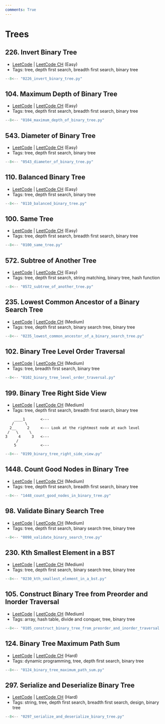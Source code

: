```yaml
---
comments: True
---
```


# Trees

## 226. Invert Binary Tree

-   [LeetCode](https://leetcode.com/problems/invert-binary-tree/) | [LeetCode CH](https://leetcode.cn/problems/invert-binary-tree/) (Easy)
-   Tags: tree, depth first search, breadth first search, binary tree

```python
--8<-- "0226_invert_binary_tree.py"
```

## 104. Maximum Depth of Binary Tree

-   [LeetCode](https://leetcode.com/problems/maximum-depth-of-binary-tree/) | [LeetCode CH](https://leetcode.cn/problems/maximum-depth-of-binary-tree/) (Easy)
-   Tags: tree, depth first search, breadth first search, binary tree

```python
--8<-- "0104_maximum_depth_of_binary_tree.py"
```

## 543. Diameter of Binary Tree

-   [LeetCode](https://leetcode.com/problems/diameter-of-binary-tree/) | [LeetCode CH](https://leetcode.cn/problems/diameter-of-binary-tree/) (Easy)
-   Tags: tree, depth first search, binary tree

```python
--8<-- "0543_diameter_of_binary_tree.py"
```

## 110. Balanced Binary Tree

-   [LeetCode](https://leetcode.com/problems/balanced-binary-tree/) | [LeetCode CH](https://leetcode.cn/problems/balanced-binary-tree/) (Easy)
-   Tags: tree, depth first search, binary tree

```python
--8<-- "0110_balanced_binary_tree.py"
```

## 100. Same Tree

-   [LeetCode](https://leetcode.com/problems/same-tree/) | [LeetCode CH](https://leetcode.cn/problems/same-tree/) (Easy)
-   Tags: tree, depth first search, breadth first search, binary tree

```python
--8<-- "0100_same_tree.py"
```

## 572. Subtree of Another Tree

-   [LeetCode](https://leetcode.com/problems/subtree-of-another-tree/) | [LeetCode CH](https://leetcode.cn/problems/subtree-of-another-tree/) (Easy)
-   Tags: tree, depth first search, string matching, binary tree, hash function

```python
--8<-- "0572_subtree_of_another_tree.py"
```

## 235. Lowest Common Ancestor of a Binary Search Tree

-   [LeetCode](https://leetcode.com/problems/lowest-common-ancestor-of-a-binary-search-tree/) | [LeetCode CH](https://leetcode.cn/problems/lowest-common-ancestor-of-a-binary-search-tree/) (Medium)
-   Tags: tree, depth first search, binary search tree, binary tree

```python
--8<-- "0235_lowest_common_ancestor_of_a_binary_search_tree.py"
```

## 102. Binary Tree Level Order Traversal

-   [LeetCode](https://leetcode.com/problems/binary-tree-level-order-traversal/) | [LeetCode CH](https://leetcode.cn/problems/binary-tree-level-order-traversal/) (Medium)
-   Tags: tree, breadth first search, binary tree

```python
--8<-- "0102_binary_tree_level_order_traversal.py"
```

## 199. Binary Tree Right Side View

-   [LeetCode](https://leetcode.com/problems/binary-tree-right-side-view/) | [LeetCode CH](https://leetcode.cn/problems/binary-tree-right-side-view/) (Medium)
-   Tags: tree, depth first search, breadth first search, binary tree
```plaintext
    ____1       <---
   /     \
  2__     2     <--- Look at the rightmost node at each level
 /   \     \
3     4     3   <---
     /
    5           <---
```

```python
--8<-- "0199_binary_tree_right_side_view.py"
```

## 1448. Count Good Nodes in Binary Tree

-   [LeetCode](https://leetcode.com/problems/count-good-nodes-in-binary-tree/) | [LeetCode CH](https://leetcode.cn/problems/count-good-nodes-in-binary-tree/) (Medium)
-   Tags: tree, depth first search, breadth first search, binary tree

```python
--8<-- "1448_count_good_nodes_in_binary_tree.py"
```

## 98. Validate Binary Search Tree

-   [LeetCode](https://leetcode.com/problems/validate-binary-search-tree/) | [LeetCode CH](https://leetcode.cn/problems/validate-binary-search-tree/) (Medium)
-   Tags: tree, depth first search, binary search tree, binary tree

```python
--8<-- "0098_validate_binary_search_tree.py"
```

## 230. Kth Smallest Element in a BST

-   [LeetCode](https://leetcode.com/problems/kth-smallest-element-in-a-bst/) | [LeetCode CH](https://leetcode.cn/problems/kth-smallest-element-in-a-bst/) (Medium)
-   Tags: tree, depth first search, binary search tree, binary tree

```python
--8<-- "0230_kth_smallest_element_in_a_bst.py"
```

## 105. Construct Binary Tree from Preorder and Inorder Traversal

-   [LeetCode](https://leetcode.com/problems/construct-binary-tree-from-preorder-and-inorder-traversal/) | [LeetCode CH](https://leetcode.cn/problems/construct-binary-tree-from-preorder-and-inorder-traversal/) (Medium)
-   Tags: array, hash table, divide and conquer, tree, binary tree

```python
--8<-- "0105_construct_binary_tree_from_preorder_and_inorder_traversal.py"
```

## 124. Binary Tree Maximum Path Sum

-   [LeetCode](https://leetcode.com/problems/binary-tree-maximum-path-sum/) | [LeetCode CH](https://leetcode.cn/problems/binary-tree-maximum-path-sum/) (Hard)
-   Tags: dynamic programming, tree, depth first search, binary tree

```python
--8<-- "0124_binary_tree_maximum_path_sum.py"
```

## 297. Serialize and Deserialize Binary Tree

-   [LeetCode](https://leetcode.com/problems/serialize-and-deserialize-binary-tree/) | [LeetCode CH](https://leetcode.cn/problems/serialize-and-deserialize-binary-tree/) (Hard)
-   Tags: string, tree, depth first search, breadth first search, design, binary tree

```python
--8<-- "0297_serialize_and_deserialize_binary_tree.py"
```
